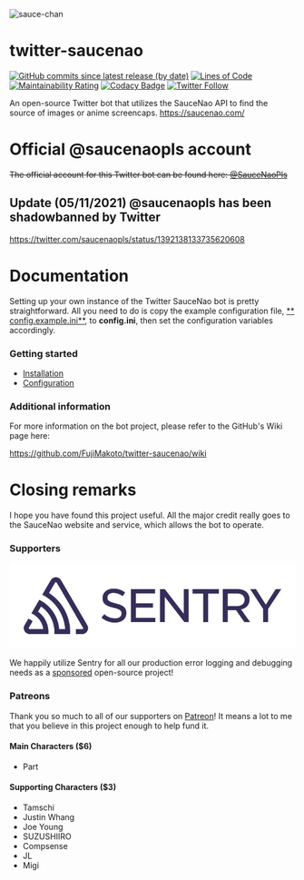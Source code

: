 ![sauce-chan](https://i.imgur.com/9L4zCM7.png)

# twitter-saucenao

[![GitHub commits since latest release (by date)](https://img.shields.io/github/commits-since/fujimakoto/twitter-saucenao/latest)](https://github.com/FujiMakoto/twitter-saucenao/releases) [![Lines of Code](https://sonarcloud.io/api/project_badges/measure?project=FujiMakoto_twitter-saucenao&metric=ncloc)](https://sonarcloud.io/dashboard?id=FujiMakoto_twitter-saucenao) [![Maintainability Rating](https://sonarcloud.io/api/project_badges/measure?project=FujiMakoto_twitter-saucenao&metric=sqale_rating)](https://sonarcloud.io/dashboard?id=FujiMakoto_twitter-saucenao) [![Codacy Badge](https://app.codacy.com/project/badge/Grade/b544d5da65234268a434f05797bc5680)](https://www.codacy.com/manual/makoto-github/twitter-saucenao?utm_source=github.com&amp;utm_medium=referral&amp;utm_content=FujiMakoto/twitter-saucenao&amp;utm_campaign=Badge_Grade) [![Twitter Follow](https://img.shields.io/twitter/follow/saucenaopls)](https://twitter.com/saucenaopls)

An open-source Twitter bot that utilizes the SauceNao API to find the source of images or anime screencaps.
https://saucenao.com/

# Official @saucenaopls account

~~The official account for this Twitter bot can be found here: [@SauceNaoPls](https://twitter.com/saucenaopls)~~

## Update (05/11/2021) @saucenaopls has been shadowbanned by Twitter

https://twitter.com/saucenaopls/status/1392138133735620608

# Documentation

Setting up your own instance of the Twitter SauceNao bot is pretty straightforward. All you need to do is copy the
example configuration file, [**
config.example.ini**](https://github.com/FujiMakoto/twitter-saucenao/blob/master/config.example.ini), to **config.ini**,
then set the configuration variables accordingly.

### Getting started

* [Installation](https://github.com/FujiMakoto/twitter-saucenao/wiki/Installation)
* [Configuration](https://github.com/FujiMakoto/twitter-saucenao/wiki/Configuration)

### Additional information

For more information on the bot project, please refer to the GitHub's Wiki page here:

https://github.com/FujiMakoto/twitter-saucenao/wiki

# Closing remarks

I hope you have found this project useful. All the major credit really goes to the SauceNao website and service, which
allows the bot to operate.

### Supporters

![Sentry](./sentry.svg)

We happily utilize Sentry for all our production error logging and debugging needs as
a [sponsored](https://sentry.io/for/good/) open-source project!

### Patreons

Thank you so much to all of our supporters on [Patreon](https://www.patreon.com/saucebot)! It means a lot to me that you
believe in this project enough to help fund it.

#### Main Characters ($6)

* Part

#### Supporting Characters ($3)

* Tamschi
* Justin Whang
* Joe Young
* SUZUSHIIRO
* Compsense
* JL
* Migi
